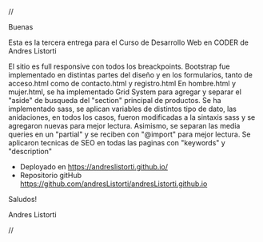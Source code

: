 //

Buenas

Esta es la tercera entrega para el Curso de Desarrollo Web en CODER de Andres Listorti

El sitio es full responsive con todos los breackpoints.
Bootstrap fue implementado en distintas partes del diseño y en los formularios, tanto de acceso.html como de contacto.html y registro.html
En hombre.html y mujer.html, se ha implementado Grid System para agregar y separar el "aside" de busqueda del "section" principal de productos.
Se ha implementado sass, se aplican variables de distintos tipo de dato, las anidaciones, en todos los casos, fueron modificadas a la sintaxis sass y se agregaron nuevas para mejor lectura.
Asimismo, se separan las media queries en un "partial" y se reciben con "@import" para mejor lectura.
Se aplicaron tecnicas de SEO en todas las paginas con "keywords" y "description"


- Deployado en https://andreslistorti.github.io/
- Repositorio gitHub https://github.com/andresListorti/andresListorti.github.io

Saludos!

Andres Listorti

//





